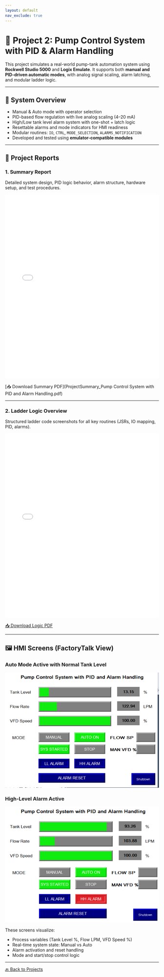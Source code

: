 ```yaml
---
layout: default
nav_exclude: true
---
```


# 🚰 Project 2: Pump Control System with PID & Alarm Handling

This project simulates a real-world pump-tank automation system using **Rockwell Studio 5000** and **Logix Emulate**. It supports both **manual and PID-driven automatic modes**, with analog signal scaling, alarm latching, and modular ladder logic.

---

## 🧠 System Overview

- Manual & Auto mode with operator selection
- PID-based flow regulation with live analog scaling (4–20 mA)
- High/Low tank level alarm system with one-shot + latch logic
- Resettable alarms and mode indicators for HMI readiness
- Modular routines: `IO`, `CTRL`, `MODE_SELECTION`, `ALARMS_NOTIFICATION`
- Developed and tested using **emulator-compatible modules**

---

## 📄 Project Reports

### 1. Summary Report
Detailed system design, PID logic behavior, alarm structure, hardware setup, and test procedures.

<embed src="ProjectSummary_Pump Control System with PID and Alarm Handling.pdf" width="100%" height="600px" type="application/pdf">

[📥 Download Summary PDF](ProjectSummary_Pump Control System with PID and Alarm Handling.pdf)

---

### 2. Ladder Logic Overview
Structured ladder code screenshots for all key routines (JSRs, IO mapping, PID, alarms).

<embed src="LogicOverview_PumpControlSystem.pdf" width="100%" height="600px" type="application/pdf">

[📥 Download Logic PDF](LogicOverview_PumpControlSystem.pdf)

---

## 🖼️ HMI Screens (FactoryTalk View)

### Auto Mode Active with Normal Tank Level
![HMI Screen - Auto Mode](HMI1.png)

### High-Level Alarm Active
![HMI Screen - HH Alarm](HMI2.png)

These screens visualize:
- Process variables (Tank Level %, Flow LPM, VFD Speed %)
- Real-time system state: Manual vs Auto
- Alarm activation and reset handling
- Mode and start/stop control logic


---

[🔙 Back to Projects](../../projects)
